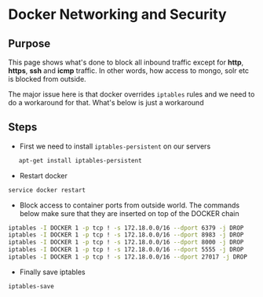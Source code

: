 # Docker Networking and Security
## Purpose
This page shows what's done to block all inbound traffic except for __http__, __https__, __ssh__ and __icmp__ traffic. In other words, how access to mongo, solr etc is blocked from outside.

The major issue here is that docker overrides ```iptables``` rules and we need to do a workaround for that. What's below is just a workaround

## Steps

* First we need to install ```iptables-persistent``` on our servers

```sh
   apt-get install iptables-persistent
```

* Restart docker
```sh
service docker restart
```

* Block access to container ports from outside world. The commands below make sure that they are inserted on top of the DOCKER chain
```sh
iptables -I DOCKER 1 -p tcp ! -s 172.18.0.0/16 --dport 6379 -j DROP
iptables -I DOCKER 1 -p tcp ! -s 172.18.0.0/16 --dport 8983 -j DROP
iptables -I DOCKER 1 -p tcp ! -s 172.18.0.0/16 --dport 8000 -j DROP
iptables -I DOCKER 1 -p tcp ! -s 172.18.0.0/16 --dport 5555 -j DROP
iptables -I DOCKER 1 -p tcp ! -s 172.18.0.0/16 --dport 27017 -j DROP
```

* Finally save iptables
```sh
iptables-save
```
